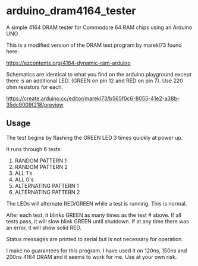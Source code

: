 # arduino_dram4164_tester
A simple 4164 DRAM tester for Commodore 64 RAM chips using an Arduino UNO

This is a modified version of the DRAM test program by marekl73 found here:

https://ezcontents.org/4164-dynamic-ram-arduino

Schematics are identical to what you find on the arduino playground except there is an additional LED.  (GREEN on pin 12 and RED on pin 7).  Use 220 ohm resistors for each.

https://create.arduino.cc/editor/marekl73/b565f0c6-8055-41e2-a38b-35dc9009f218/preview

## Usage

The test begins by flashing the GREEN LED 3 times quickly at power up.

It runs through 6 tests:

1. RANDOM PATTERN 1
2. RANDOM PATTERN 2
3. ALL 1's
4. ALL 0's
5. ALTERNATING PATTERN 1
6. ALTERNATING PATTERN 2 

The LEDs will alternate RED/GREEN while a test is running. This is normal.

After each test, it blinks GREEN as many times as the test # above.
If all tests pass, it will slow blink GREEN until shutdown.
If at any time there was an error, it will show solid RED.

Status messages are printed to serial but is not necessary for operation.

I make no guarantees for this program.  I have used it on 120ns, 150ns and 200ns 4164 DRAM and it seems to work for me.  Use at your own risk.
